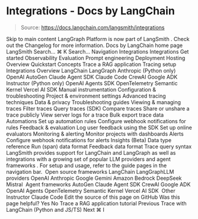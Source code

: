 # Integrations - Docs by LangChain

> Source: https://docs.langchain.com/langsmith/integrations

Skip to main content
LangGraph Platform is now part of
LangSmith
. Check out the
Changelog
for more information.
Docs by LangChain
home page
LangSmith
Search...
⌘
K
Search...
Navigation
Integrations
Integrations
Get started
Observability
Evaluation
Prompt engineering
Deployment
Hosting
Overview
Quickstart
Concepts
Trace a RAG application
Tracing setup
Integrations
Overview
LangChain
LangGraph
Anthropic (Python only)
OpenAI
AutoGen
Claude Agent SDK
Claude Code
CrewAI
Google ADK
Instructor (Python only)
OpenAI Agents SDK
OpenTelemetry
Semantic Kernel
Vercel AI SDK
Manual instrumentation
Configuration & troubleshooting
Project & environment settings
Advanced tracing techniques
Data & privacy
Troubleshooting guides
Viewing & managing traces
Filter traces
Query traces (SDK)
Compare traces
Share or unshare a trace publicly
View server logs for a trace
Bulk export trace data
Automations
Set up automation rules
Configure webhook notifications for rules
Feedback & evaluation
Log user feedback using the SDK
Set up online evaluators
Monitoring & alerting
Monitor projects with dashboards
Alerts
Configure webhook notifications for alerts
Insights (Beta)
Data type reference
Run (span) data format
Feedback data format
Trace query syntax
LangSmith
provides support for
LangChain
and
LangGraph
as well as integrations with a growing set of popular
LLM providers
and
agent frameworks
. For setup and usage, refer to the guide pages in the navigation bar.
​
Open source frameworks
LangChain
LangGraph
​
LLM providers
OpenAI
Anthropic
Google Gemini
Amazon Bedrock
DeepSeek
Mistral
​
Agent frameworks
AutoGen
Claude Agent SDK
CrewAI
Google ADK
OpenAI Agents
OpenTelemetry
Semantic Kernel
Vercel AI SDK
​
Other
Instructor
Claude Code
Edit the source of this page on GitHub
Was this page helpful?
Yes
No
Trace a RAG application tutorial
Previous
Trace with LangChain (Python and JS/TS)
Next
⌘
I